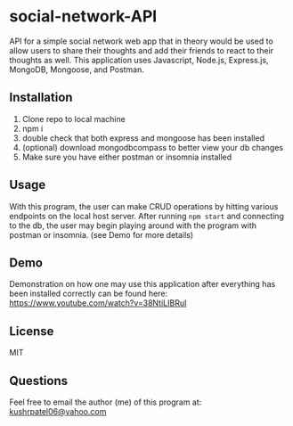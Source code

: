 # social-network-API
API for a simple social network web app that in theory would be used to allow users to share their thoughts and add their friends to react to their thoughts as well. This application uses Javascript, Node.js, Express.js, MongoDB, Mongoose, and Postman.

## Installation
1. Clone repo to local machine
2. npm i
3. double check that both express and mongoose has been installed
4. (optional) download mongodbcompass to better view your db changes
5. Make sure you have either postman or insomnia installed

## Usage
With this program, the user can make CRUD operations by hitting various endpoints on the local host server.
After running `npm start` and connecting to the db, the user may begin playing around with the program with postman or
insomnia. (see Demo for more details)

## Demo
Demonstration on how one may use this application after everything has been installed correctly can be found
here: https://www.youtube.com/watch?v=38NtiLIBRuI

## License
MIT

## Questions
Feel free to email the author (me) of this program at: kushrpatel06@yahoo.com
